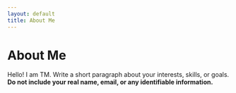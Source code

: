 ```yaml
---
layout: default
title: About Me
---
```

# About Me
Hello! I am TM.
Write a short paragraph about your interests, skills, or goals.
**Do not include your real name, email, or any identifiable information.**
